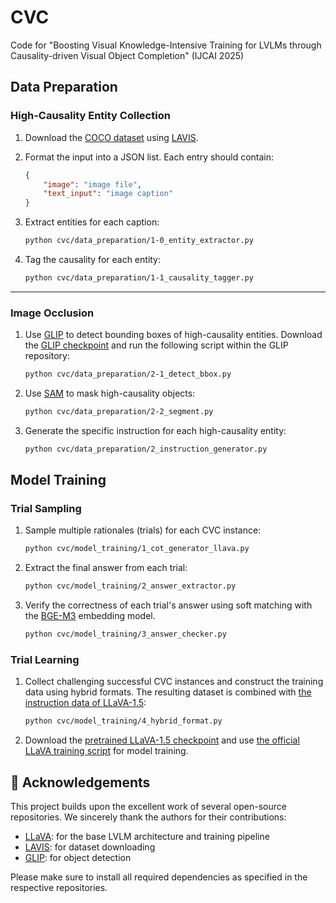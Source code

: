 # CVC
Code for "Boosting Visual Knowledge-Intensive Training for LVLMs through Causality-driven Visual Object Completion" (IJCAI 2025)




## Data Preparation

### High-Causality Entity Collection

1. Download the [COCO dataset](https://github.com/salesforce/LAVIS/blob/main/lavis/datasets/download_scripts/download_coco.py) using [LAVIS](https://github.com/salesforce/LAVIS).
2. Format the input into a JSON list. Each entry should contain:
    ```json
    {
        "image": "image file",
        "text_input": "image caption"
    }
    ```

3. Extract entities for each caption:
    ```bash
    python cvc/data_preparation/1-0_entity_extractor.py
    ```

4. Tag the causality for each entity:
    ```bash
    python cvc/data_preparation/1-1_causality_tagger.py
    ```

---

### Image Occlusion

1. Use [GLIP](https://github.com/microsoft/GLIP) to detect bounding boxes of high-causality entities. Download the [GLIP checkpoint](https://huggingface.co/GLIPModel/GLIP/blob/main/glip_large_model.pth) and run the following script within the GLIP repository:

    ```bash
    python cvc/data_preparation/2-1_detect_bbox.py
    ```

2. Use [SAM](https://huggingface.co/facebook/sam-vit-huge) to mask high-causality objects:
    ```bash
    python cvc/data_preparation/2-2_segment.py
    ```

3. Generate the specific instruction for each high-causality entity:
    ```bash
    python cvc/data_preparation/2_instruction_generator.py
    ```


## Model Training

### Trial Sampling

1. Sample multiple rationales (trials) for each CVC instance:
    ```bash
    python cvc/model_training/1_cot_generator_llava.py
    ```

2. Extract the final answer from each trial:
    ```bash
    python cvc/model_training/2_answer_extractor.py
    ```

3. Verify the correctness of each trial's answer using soft matching with the [BGE-M3](https://huggingface.co/BAAI/bge-m3) embedding model.
    ```bash
    python cvc/model_training/3_answer_checker.py
    ```

### Trial Learning
1. Collect challenging successful CVC instances and construct the training data using hybrid formats. The resulting dataset is combined with [the instruction data of LLaVA-1.5](https://huggingface.co/datasets/liuhaotian/LLaVA-Instruct-150K/blob/main/llava_v1_5_mix665k.json):
    ```bash
    python cvc/model_training/4_hybrid_format.py
    ```


2. Download the [pretrained LLaVA-1.5 checkpoint](https://huggingface.co/liuhaotian/llava-v1.5-mlp2x-336px-pretrain-vicuna-7b-v1.5) and use [the official LLaVA training script](https://github.com/haotian-liu/LLaVA/blob/main/scripts/v1_5/finetune.sh) for model training.



## 🤝 Acknowledgements

This project builds upon the excellent work of several open-source repositories. We sincerely thank the authors for their contributions:

- [LLaVA](https://github.com/haotian-liu/LLaVA): for the base LVLM architecture and training pipeline
- [LAVIS](https://github.com/salesforce/LAVIS): for dataset downloading
- [GLIP](https://github.com/microsoft/GLIP): for object detection

Please make sure to install all required dependencies as specified in the respective repositories.
